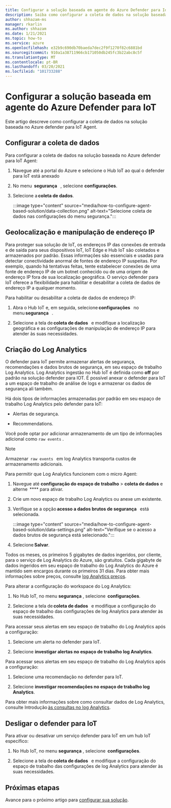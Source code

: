 ```yaml
---
title: Configurar a solução baseada em agente do Azure Defender para IoT
description: Saiba como configurar a coleta de dados na solução baseada no Azure defender para IoT Agent
author: shhazam-ms
manager: rkarlin
ms.author: shhazam
ms.date: 1/21/2021
ms.topic: how-to
ms.service: azure
ms.openlocfilehash: e32b9c690db70baeda7dec2f9f1270f82c6881bd
ms.sourcegitcommit: 910a1a38711966cb171050db245fc3b22abc8c5f
ms.translationtype: MT
ms.contentlocale: pt-BR
ms.lasthandoff: 03/20/2021
ms.locfileid: "101733288"
---
```

# <a name="configure-azure-defender-for-iot-agent-based-solution"></a>Configurar a solução baseada em agente do Azure Defender para IoT  

Este artigo descreve como configurar a coleta de dados na solução baseada no Azure defender para IoT Agent.

## <a name="configure-data-collection"></a>Configurar a coleta de dados

Para configurar a coleta de dados na solução baseada no Azure defender para IoT Agent: 

1. Navegue até a portal do Azure e selecione o Hub IoT ao qual o defender para IoT está anexado 

1. No menu  **segurança**   , selecione **configurações**. 

1. Selecione a **coleta de dados**. 

    :::image type="content" source="media/how-to-configure-agent-based-solution/data-collection.png" alt-text="Selecione coleta de dados nas configurações do menu segurança.":::

## <a name="geolocation-and-ip-address-handling"></a>Geolocalização e manipulação de endereço IP 

Para proteger sua solução de IoT, os endereços IP das conexões de entrada e de saída para seus dispositivos IoT, IoT Edge e Hub IoT são coletados e armazenados por padrão. Essas informações são essenciais e usadas para detectar conectividade anormal de fontes de endereço IP suspeitas. Por exemplo, quando há tentativas feitas, tente estabelecer conexões de uma fonte de endereço IP de um botnet conhecido ou de uma origem de endereço IP fora de sua localização geográfica. O serviço defender para IoT oferece a flexibilidade para habilitar e desabilitar a coleta de dados de endereço IP a qualquer momento. 

Para habilitar ou desabilitar a coleta de dados de endereço IP: 

1. Abra o Hub IoT e, em seguida, selecione **configurações**   no menu **segurança**   . 

1. Selecione a tela de **coleta de dados**   e modifique a localização geográfica e as configurações de manipulação de endereço IP para atender às suas necessidades. 

## <a name="log-analytics-creation"></a>Criação do Log Analytics 

O defender para IoT permite armazenar alertas de segurança, recomendações e dados brutos de segurança, em seu espaço de trabalho Log Analytics. Log Analytics ingestão no Hub IoT é definida como **off** por padrão na solução defender para IOT. É possível anexar o defender para IoT a um espaço de trabalho de análise de logs e armazenar os dados de segurança ali também. 

Há dois tipos de informações armazenadas por padrão em seu espaço de trabalho Log Analytics pelo defender para IoT:
 
- Alertas de segurança.

- Recommendations. 

Você pode optar por adicionar armazenamento de um tipo de informações adicional como `raw events` . 

> [!Note] 
> Armazenar  `raw events`   em log Analytics transporta custos de armazenamento adicionais. 

Para permitir que Log Analytics funcionem com o micro Agent: 

1. Navegue até **configuração do espaço de trabalho**  >  **coleta de dados** e alterne  **** para ativar. 

1. Crie um novo espaço de trabalho Log Analytics ou anexe um existente. 

1. Verifique se a opção **acesso a dados brutos de segurança**   está selecionada.  

    :::image type="content" source="media/how-to-configure-agent-based-solution/data-settings.png" alt-text="Verifique se o acesso a dados brutos de segurança está selecionado.":::

1. Selecione **Salvar**.

Todos os meses, os primeiros 5 gigabytes de dados ingeridos, por cliente, para o serviço de Log Analytics do Azure, são gratuitos. Cada gigabyte de dados ingeridos em seu espaço de trabalho do Log Analytics do Azure é mantido sem encargos durante os primeiros 31 dias. Para obter mais informações sobre preços, consulte [log Analytics preços](https://azure.microsoft.com/pricing/details/monitor/). 

Para alterar a configuração do workspace do Log Analytics: 

1. No Hub IoT, no menu **segurança** , selecione  **configurações**. 

1. Selecione a tela de **coleta de dados**   e modifique a configuração do espaço de trabalho das configurações de log Analytics para atender às suas necessidades. 

Para acessar seus alertas em seu espaço de trabalho do Log Analytics após a configuração:

1. Selecione um alerta no defender para IoT.

1. Selecione **investigar alertas no espaço de trabalho log Analytics**.

Para acessar seus alertas em seu espaço de trabalho do Log Analytics após a configuração:

1. Selecione uma recomendação no defender para IoT.

1. Selecione **investigar recomendações no espaço de trabalho log Analytics**. 
 
Para obter mais informações sobre como consultar dados de Log Analytics, consulte Introdução [às consultas no log Analytics](../azure-monitor/logs/get-started-queries.md). 

## <a name="turn-off-defender-for-iot"></a>Desligar o defender para IoT 

Para ativar ou desativar um serviço defender para IoT em um hub IoT específico: 

1. No Hub IoT, no menu **segurança** , selecione  **configurações**.

1. Selecione a tela de **coleta de dados**   e modifique a configuração do espaço de trabalho das configurações de log Analytics para atender às suas necessidades.

## <a name="next-steps"></a>Próximas etapas 

Avance para o próximo artigo para [configurar sua solução](quickstart-configure-your-solution.md).